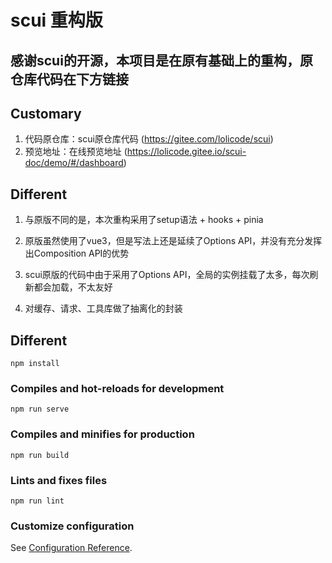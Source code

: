 # scui 重构版


## 感谢scui的开源，本项目是在原有基础上的重构，原仓库代码在下方链接

## Customary
1. 代码原仓库：scui原仓库代码 (https://gitee.com/lolicode/scui)
2. 预览地址：在线预览地址 (https://lolicode.gitee.io/scui-doc/demo/#/dashboard)

## Different
1. 与原版不同的是，本次重构采用了setup语法 + hooks + pinia

2. 原版虽然使用了vue3，但是写法上还是延续了Options API，并没有充分发挥出Composition API的优势

3. scui原版的代码中由于采用了Options API，全局的实例挂载了太多，每次刷新都会加载，不太友好

4. 对缓存、请求、工具库做了抽离化的封装
## Different
```
npm install
```

### Compiles and hot-reloads for development
```
npm run serve
```

### Compiles and minifies for production
```
npm run build
```

### Lints and fixes files
```
npm run lint
```

### Customize configuration
See [Configuration Reference](https://cli.vuejs.org/config/).
